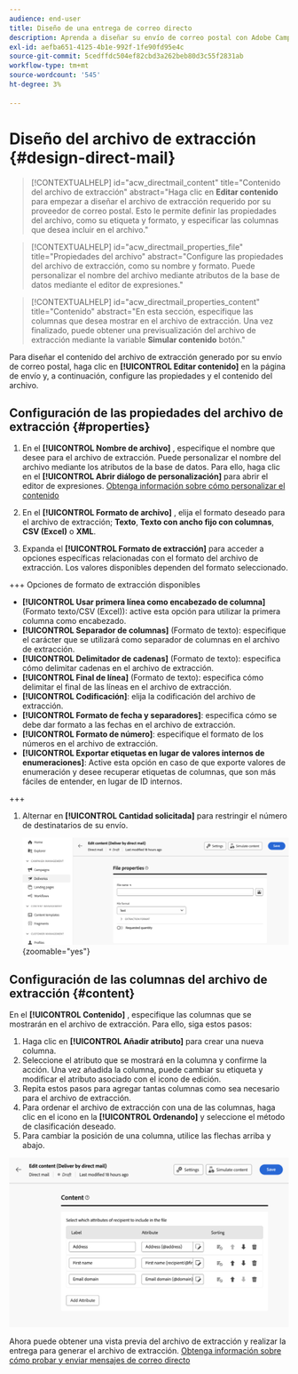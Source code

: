 ```yaml
---
audience: end-user
title: Diseño de una entrega de correo directo
description: Aprenda a diseñar su envío de correo postal con Adobe Campaign Web
exl-id: aefba651-4125-4b1e-992f-1fe90fd95e4c
source-git-commit: 5cedffdc504ef82cbd3a262beb80d3c55f2831ab
workflow-type: tm+mt
source-wordcount: '545'
ht-degree: 3%

---
```


# Diseño del archivo de extracción {#design-direct-mail}

>[!CONTEXTUALHELP]
>id="acw_directmail_content"
>title="Contenido del archivo de extracción"
>abstract="Haga clic en **Editar contenido** para empezar a diseñar el archivo de extracción requerido por su proveedor de correo postal. Esto le permite definir las propiedades del archivo, como su etiqueta y formato, y especificar las columnas que desea incluir en el archivo."

>[!CONTEXTUALHELP]
>id="acw_directmail_properties_file"
>title="Propiedades del archivo"
>abstract="Configure las propiedades del archivo de extracción, como su nombre y formato. Puede personalizar el nombre del archivo mediante atributos de la base de datos mediante el editor de expresiones."

>[!CONTEXTUALHELP]
>id="acw_directmail_properties_content"
>title="Contenido"
>abstract="En esta sección, especifique las columnas que desea mostrar en el archivo de extracción. Una vez finalizado, puede obtener una previsualización del archivo de extracción mediante la variable **Simular contenido** botón."

Para diseñar el contenido del archivo de extracción generado por su envío de correo postal, haga clic en **[!UICONTROL Editar contenido]** en la página de envío y, a continuación, configure las propiedades y el contenido del archivo.

## Configuración de las propiedades del archivo de extracción {#properties}

1. En el **[!UICONTROL Nombre de archivo]** , especifique el nombre que desee para el archivo de extracción. Puede personalizar el nombre del archivo mediante los atributos de la base de datos. Para ello, haga clic en el **[!UICONTROL Abrir diálogo de personalización]** para abrir el editor de expresiones. [Obtenga información sobre cómo personalizar el contenido](../personalization/personalize.md)

1. En el **[!UICONTROL Formato de archivo]** , elija el formato deseado para el archivo de extracción; **Texto**, **Texto con ancho fijo con columnas**, **CSV (Excel)** o **XML**.

1. Expanda el **[!UICONTROL Formato de extracción]** para acceder a opciones específicas relacionadas con el formato del archivo de extracción. Los valores disponibles dependen del formato seleccionado.

+++ Opciones de formato de extracción disponibles

   * **[!UICONTROL Usar primera línea como encabezado de columna]** (Formato texto/CSV (Excel)): active esta opción para utilizar la primera columna como encabezado.
   * **[!UICONTROL Separador de columnas]** (Formato de texto): especifique el carácter que se utilizará como separador de columnas en el archivo de extracción.
   * **[!UICONTROL Delimitador de cadenas]** (Formato de texto): especifica cómo delimitar cadenas en el archivo de extracción.
   * **[!UICONTROL Final de línea]** (Formato de texto): especifica cómo delimitar el final de las líneas en el archivo de extracción.
   * **[!UICONTROL Codificación]**: elija la codificación del archivo de extracción.
   * **[!UICONTROL Formato de fecha y separadores]**: especifica cómo se debe dar formato a las fechas en el archivo de extracción.
   * **[!UICONTROL Formato de número]**: especifique el formato de los números en el archivo de extracción.
   * **[!UICONTROL Exportar etiquetas en lugar de valores internos de enumeraciones]**: Active esta opción en caso de que exporte valores de enumeración y desee recuperar etiquetas de columnas, que son más fáciles de entender, en lugar de ID internos.

+++

1. Alternar en **[!UICONTROL Cantidad solicitada]** para restringir el número de destinatarios de su envío.

   ![](assets/dm-content-details.png){zoomable=&quot;yes&quot;}

## Configuración de las columnas del archivo de extracción {#content}

En el **[!UICONTROL Contenido]** , especifique las columnas que se mostrarán en el archivo de extracción. Para ello, siga estos pasos:

1. Haga clic en **[!UICONTROL Añadir atributo]** para crear una nueva columna.
1. Seleccione el atributo que se mostrará en la columna y confirme la acción. Una vez añadida la columna, puede cambiar su etiqueta y modificar el atributo asociado con el icono de edición.
1. Repita estos pasos para agregar tantas columnas como sea necesario para el archivo de extracción.
1. Para ordenar el archivo de extracción con una de las columnas, haga clic en el icono en la **[!UICONTROL Ordenando]** y seleccione el método de clasificación deseado.
1. Para cambiar la posición de una columna, utilice las flechas arriba y abajo.

![](assets/dm-content-attributes.png)

Ahora puede obtener una vista previa del archivo de extracción y realizar la entrega para generar el archivo de extracción. [Obtenga información sobre cómo probar y enviar mensajes de correo directo](send-direct-mail.md)
